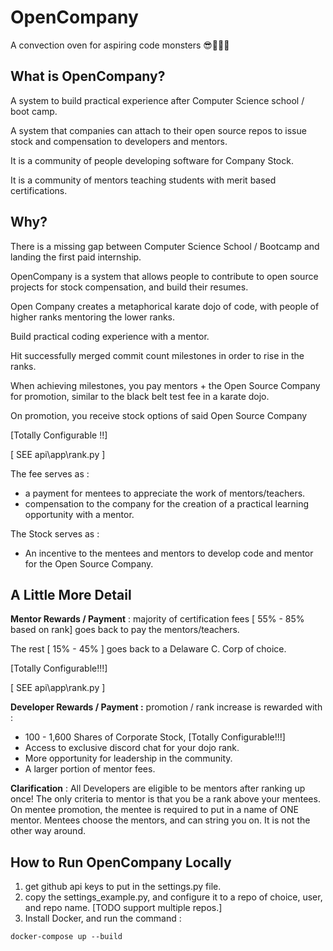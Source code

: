 # OpenCompany
A convection oven for aspiring code monsters 😎💯👨‍💻



## What is OpenCompany?

A system to build practical experience after Computer Science school / boot camp.

A system that companies can attach to their open source repos to issue stock and compensation to developers and mentors.

It is a community of people developing software for Company Stock. 

It is a community of mentors teaching students with merit based certifications.



## Why? 

There is a missing gap between Computer Science School / Bootcamp and landing the first paid internship.

OpenCompany is a system that allows people to contribute to open source projects for stock compensation, and build their resumes.



Open Company creates a metaphorical karate dojo of code, with people of higher ranks mentoring the lower ranks.

Build practical coding experience with a mentor.

Hit successfully merged commit count milestones in order to rise in the ranks.

When achieving milestones, you pay mentors + the Open Source Company for promotion, similar to the black belt test fee in a karate dojo.

On promotion, you receive stock options of said Open Source Company

[Totally Configurable !!]

[ SEE api\app\rank.py ] 



The fee serves as :

- a payment for mentees to appreciate the work of mentors/teachers.
- compensation to the company for the creation of a practical learning opportunity with a mentor.

The Stock serves as :

* An incentive to the mentees and mentors to develop code and mentor for the Open Source Company.



## A Little More Detail



**Mentor Rewards / Payment** : majority of certification fees [ 55% - 85% based on rank] goes back to pay the mentors/teachers. 

The rest [ 15% - 45% ] goes back to a Delaware C. Corp of choice.

[Totally Configurable!!!]

[ SEE api\app\rank.py ] 



**Developer Rewards / Payment :** promotion / rank increase is rewarded with : 

- 100 - 1,600 Shares of Corporate Stock, [Totally Configurable!!!]
- Access to exclusive discord chat for your dojo rank.
- More opportunity for leadership in the community.
- A larger portion of mentor fees.



**Clarification** : All Developers are eligible to be mentors after ranking up once! The only criteria to mentor is that you be a rank above your mentees. On mentee promotion, the mentee is required to put in a name of ONE mentor. Mentees choose the mentors, and can string you on. It is not the other way around.



## How to Run OpenCompany Locally 

1. get github api keys to put in the settings.py file.
2. copy the settings_example.py, and configure it to a repo of choice, user, and repo name. [TODO support multiple repos.]
3. Install Docker, and run the command :

```
docker-compose up --build
```

